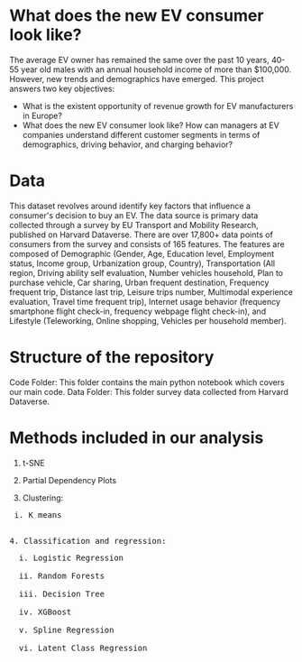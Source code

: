 # What does the new EV consumer look like?
The average EV owner has remained the same over the past 10 years, 40-55 year old males with an annual household income of more than $100,000. However, new trends and demographics have emerged. This project answers two key objectives: 
* What is the existent opportunity of revenue growth for EV manufacturers in Europe?
* What does the new EV consumer look like? How can managers at EV companies understand different customer segments in terms of demographics, driving behavior, and charging behavior? 

# Data
This dataset revolves around identify key factors that influence a consumer's decision to buy an EV. The data source is primary data collected through a survey by EU Transport and Mobility Research, published on Harvard Dataverse. There are over 17,800+ data points of consumers from the survey and consists of 165 features. The features are composed of Demographic (Gender, Age, Education level, Employment status, Income group, Urbanization group, Country), Transportation (All region, Driving ability self evaluation, Number vehicles household, Plan to purchase vehicle, Car sharing, Urban frequent destination, Frequency frequent trip,  Distance last trip, Leisure trips number, Multimodal experience evaluation, Travel time frequent trip), Internet usage behavior (frequency smartphone flight check-in, frequency webpage flight check-in), and Lifestyle (Teleworking, Online shopping, Vehicles per household member). 

# Structure of the repository
Code Folder: This folder contains the main python notebook which covers our main code. 
Data Folder: This folder survey data collected from Harvard Dataverse. 

# Methods included in our analysis
1. t-SNE
2. Partial Dependency Plots

3. Clustering:

<pre> i. K means<pre>

4. Classification and regression:
<pre>
  i. Logistic Regression

  ii. Random Forests

  iii. Decision Tree

  iv. XGBoost

  v. Spline Regression

  vi. Latent Class Regression
<pre>




